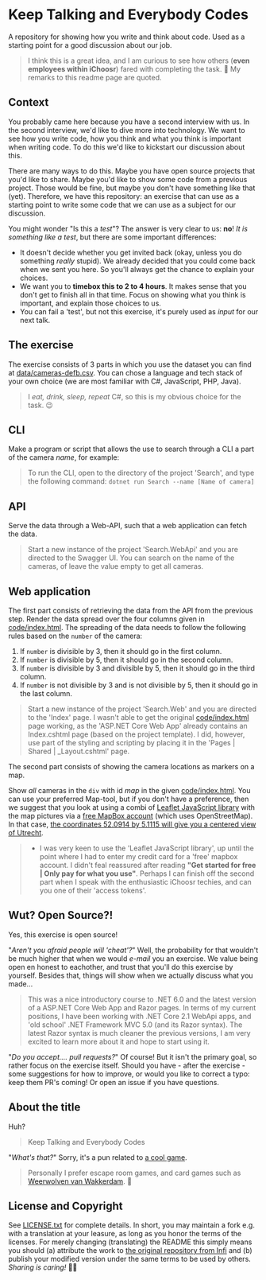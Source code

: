 ﻿# Keep Talking and Everybody Codes

A repository for showing how you write and think about code.
Used as a starting point for a good discussion about our job.


> I think this is a great idea, and I am curious to see how others (**even employees within iChoosr**) fared with completing the task. :thinking: My remarks to this readme page are quoted.


## Context

You probably came here because you have a second interview with us. In the second interview, we'd like to dive more into technology. We want to see how you write code, how you think and what you think is important when writing code. To do this we'd like to kickstart our discussion about this.

There are many ways to do this. Maybe you have open source projects that you'd like to share. Maybe you'd like to show some code from a previous project. Those would be fine, but maybe you don't have something like that (yet). Therefore, we have this repository: an exercise that can use as a starting point to write some code that we can use as a subject for our discussion.

You might wonder "Is this a _test_"?
The answer is very clear to us: **no**!
_It is something like a test_, but there are some important differences:


- It doesn't decide whether you get invited back (okay, unless you do something _really_ stupid). We already decided that you could come back when we sent you here. So you'll always get the chance to explain your choices.
- We want you to **timebox this to 2 to 4 hours**. It makes sense that you don't get to finish all in that time. Focus on showing what you think is important, and explain those choices to us.
- You can fail a 'test', but not this exercise, it's purely used as _input_ for our next talk.

## The exercise

The exercise consists of 3 parts in which you use the dataset you can find at [data/cameras-defb.csv](data/cameras-defb.csv).
You can chose a language and tech stack of your own choice (we are most familiar with C#, JavaScript, PHP, Java).


> I *eat, drink, sleep, repeat* C#, so this is my obvious choice for the task. :wink:


## CLI

Make a program or script that allows the use to search through a CLI a part of the camera _name_, for example:


> To run the CLI, open to the directory of the project 'Search', and type the following command:
`dotnet run Search --name [Name of camera]`


## API

Serve the data through a Web-API, such that a web application can fetch the data.


> Start a new instance of the project 'Search.WebApi' and you are directed to the Swagger UI. You can search on the name of the cameras, of leave the value empty to get all cameras.


## Web application

The first part consists of retrieving the data from the API from the previous step.
Render the data spread over the four columns given in [code/index.html](code/index.html).
The spreading of the data needs to follow the following rules based on the `number` of the camera:

1. If `number` is divisible by 3, then it should go in the first column.
2. If `number` is divisible by 5, then it should go in the second column.
3. If `number` is divisible by 3 and divisible by 5, then it should go in the third column.
4. If `number` is not divisible by 3 and is not  divisible by 5, then it should go in the last column.


> Start a new instance of the project 'Search.Web' and you are directed to the 'Index' page. I wasn't able to get the original [code/index.html](https://github.com/iChoosr-BVBA/everybody-codes/blob/master/code/index.htmlhtml) page working, as the 'ASP.NET Core Web App' already contains an Index.cshtml page (based on the project template). I did, however, use part of the styling and scripting by placing it in the 'Pages | Shared | _Layout.cshtml' page.


The second part consists of showing the camera locations as markers on a map. 

Show _all_ cameras in the `div` with id _map_ in the given [code/index.html](code/index.html).
You can use your preferred Map-tool, but if you don't have a preference, then we suggest that you look at using a combi of [Leaflet JavaScript library](https://leafletjs.com/examples/quick-start/) with the map pictures via a [free MapBox account](https://www.mapbox.com/studio/account/tokens/) (which uses OpenStreetMap). In that case, [the coordinates 52.0914 by 5.1115 will give you a centered view of Utrecht](https://www.openstreetmap.org/#map=14/52.0914/5.1115).

> * I was very keen to use the 'Leaflet JavaScript library', up until the point where I had to enter my credit card for a 'free' mapbox account. I didn't feal reassured after reading **"Get started for free | Only pay for what you use"**. Perhaps I can finish off the second part when I speak with the enthusiastic iChoosr techies, and can you one of their 'access tokens'.


## Wut? Open Source?!

Yes, this exercise is open source!

"_Aren't you afraid people will 'cheat'?_"
Well, the probability for that wouldn't be much higher that when we would _e-mail_ you an exercise.
We value being open en honest to eachother, and trust that you'll do this exercise by yourself.
Besides that, things will show when we actually discuss what you made...


> This was a nice introductory course to .NET 6.0 and the latest version of a ASP.NET Core Web App and Razor pages. In terms of my current positions, I have been working with .NET Core 2.1 WebApi apps, and 'old school' .NET Framework MVC 5.0 (and its Razor syntax). The latest Razor syntax is much cleaner the previous versions, I am very excited to learn more about it and hope to start using it.


"_Do you accept.... pull requests?_"
Of course!
But it isn't the primary goal, so rather focus on the exercise itself.
Should you have - after the exercise - some suggestions for how to improve, or would you like to correct a typo: keep them PR's coming!
Or open an issue if you have questions.

## About the title

Huh?

> Keep Talking and Everybody Codes

"_What's that?_"
Sorry, it's a pun related to [a cool game](http://www.keeptalkinggame.com/).


> Personally I prefer escape room games, and card games such as [Weerwolven van Wakkerdam](https://nl.wikipedia.org/wiki/Weerwolven_van_Wakkerdam). :fox_face:


## License and Copyright

See [LICENSE.txt](LICENSE.txt) for complete details.
In short, you may maintain a fork e.g. with a translation at your leasure, as long as you honor the terms of the licenses.
For merely changing (translating) the README this simply means you should (a) attribute the work to [the original repository from Infi](https://github.com/infi-nl/everybody-codes) and (b) publish your modified version under the same terms to be used by others.
_Sharing is caring!_ 🧡😊